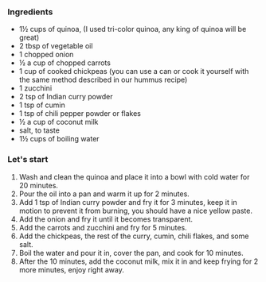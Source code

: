 ### Ingredients

- 1½ cups of quinoa, (I used tri-color quinoa, any king of quinoa will be great)
- 2 tbsp of vegetable oil
- 1 chopped onion
- ½ a cup of chopped carrots
- 1 cup of cooked chickpeas (you can use a can or cook it yourself with the same method described in our <Link to="/recipes/the-ultimate-hummus-protein-bomb/#lets-start">hummus</Link> recipe)
- 1 zucchini
- 2 tsp of Indian curry powder
- 1 tsp of cumin
- 1 tsp of chili pepper powder or flakes
- ½ a cup of coconut milk
- salt, to taste
- 1½ cups of boiling water

### Let's start

1. Wash and clean the quinoa and place it into a bowl with cold water for 20 minutes.
2. Pour the oil into a pan and warm it up for 2 minutes.
3. Add 1 tsp of Indian curry powder and fry it for 3 minutes, keep it in motion to prevent it from burning, you should have a nice yellow paste.
4. Add the onion and fry it until it becomes transparent.
5. Add the carrots and zucchini and fry for 5 minutes.
6. Add the chickpeas, the rest of the curry, cumin, chili flakes, and some salt.
7. Boil the water and pour it in, cover the pan, and cook for 10 minutes.
8. After the 10 minutes, add the coconut milk, mix it in and keep frying for 2 more minutes, enjoy right away.

